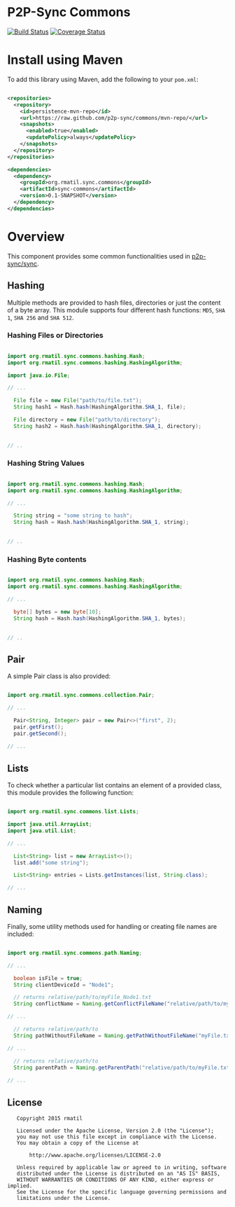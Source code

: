 # P2P-Sync Commons
[![Build Status](https://travis-ci.org/p2p-sync/commons.svg?branch=master)](https://travis-ci.org/p2p-sync/commons)
[![Coverage Status](https://coveralls.io/repos/p2p-sync/commons/badge.svg?branch=master&service=github)](https://coveralls.io/github/p2p-sync/commons?branch=master)

# Install using Maven

To add this library using Maven, add the following to your `pom.xml`:

```xml

<repositories>
  <repository>
    <id>persistence-mvn-repo</id>
    <url>https://raw.github.com/p2p-sync/commons/mvn-repo/</url>
    <snapshots>
      <enabled>true</enabled>
      <updatePolicy>always</updatePolicy>
    </snapshots>
  </repository>
</repositories>

<dependencies>
  <dependency>
    <groupId>org.rmatil.sync.commons</groupId>
    <artifactId>sync-commons</artifactId>
    <version>0.1-SNAPSHOT</version>
  </dependency>
</dependencies>

```

# Overview

This component provides some common functionalities used in [p2p-sync/sync](https://github.com/p2p-sync/sync).

## Hashing

Multiple methods are provided to hash files, directories or just the content of a byte array.
This module supports four different hash functions: `MD5`, `SHA 1`, `SHA 256` and `SHA 512`.

### Hashing Files or Directories

```java

import org.rmatil.sync.commons.hashing.Hash;
import org.rmatil.sync.commons.hashing.HashingAlgorithm;

import java.io.File;

// ...

  File file = new File("path/to/file.txt");
  String hash1 = Hash.hash(HashingAlgorithm.SHA_1, file);

  File directory = new File("path/to/directory");
  String hash2 = Hash.hash(HashingAlgorithm.SHA_1, directory);

  
// ..

```

### Hashing String Values

```java

import org.rmatil.sync.commons.hashing.Hash;
import org.rmatil.sync.commons.hashing.HashingAlgorithm;

// ...

  String string = "some string to hash";
  String hash = Hash.hash(HashingAlgorithm.SHA_1, string);

  
// ..

```

### Hashing Byte contents

```java

import org.rmatil.sync.commons.hashing.Hash;
import org.rmatil.sync.commons.hashing.HashingAlgorithm;

// ...

  byte[] bytes = new byte[10];
  String hash = Hash.hash(HashingAlgorithm.SHA_1, bytes);

  
// ..

```


## Pair

A simple Pair class is also provided:

```java

import org.rmatil.sync.commons.collection.Pair;

// ...

  Pair<String, Integer> pair = new Pair<>("first", 2);
  pair.getFirst();
  pair.getSecond();
  
// ...

```


## Lists

To check whether a particular list contains an element of a provided class, this module provides the following function:

```java

import org.rmatil.sync.commons.list.Lists;

import java.util.ArrayList;
import java.util.List;

// ...

  List<String> list = new ArrayList<>();
  list.add("some string");

  List<String> entries = Lists.getInstances(list, String.class);

// ...

```


## Naming

Finally, some utility methods used for handling or creating file names are included:


```java

import org.rmatil.sync.commons.path.Naming;

// ...

  boolean isFile = true;
  String clientDeviceId = "Node1";

  // returns relative/path/to/myFile_Node1.txt
  String conflictName = Naming.getConflictFileName("relative/path/to/myFile.txt", isFile, "txt", clientDeviceId);

// ...

  // returns relative/path/to
  String pathWithoutFileName = Naming.getPathWithoutFileName("myFile.txt", "relative/path/to/myFile.txt");

// ...

  // returns relative/path/to
  String parentPath = Naming.getParentPath("relative/path/to/myFile.txt");
  
// ...
```

## License

```
   Copyright 2015 rmatil

   Licensed under the Apache License, Version 2.0 (the "License");
   you may not use this file except in compliance with the License.
   You may obtain a copy of the License at

       http://www.apache.org/licenses/LICENSE-2.0

   Unless required by applicable law or agreed to in writing, software
   distributed under the License is distributed on an "AS IS" BASIS,
   WITHOUT WARRANTIES OR CONDITIONS OF ANY KIND, either express or implied.
   See the License for the specific language governing permissions and
   limitations under the License.
```


